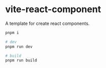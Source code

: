 # vite-react-component

A template for create react components.

```sh
pnpm i

# dev
pnpm run dev

# build
pnpm run build
```
